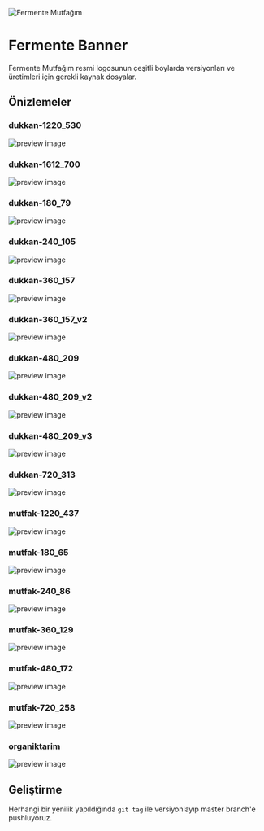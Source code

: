![Fermente Mutfağım](https://github.com/fermentemutfagim/fermente-banner/blob/master/mutfak-480_172.png?raw=true)

# Fermente Banner

Fermente Mutfağım resmi logosunun çeşitli boylarda versiyonları ve üretimleri
için gerekli kaynak dosyalar.

## Önizlemeler

### dukkan-1220_530
![preview image](dukkan-1220_530.png)

### dukkan-1612_700
![preview image](dukkan-1612_700.png)

### dukkan-180_79
![preview image](dukkan-180_79.png)

### dukkan-240_105
![preview image](dukkan-240_105.png)

### dukkan-360_157
![preview image](dukkan-360_157.png)

### dukkan-360_157_v2
![preview image](dukkan-360_157_v2.png)

### dukkan-480_209
![preview image](dukkan-480_209.png)

### dukkan-480_209_v2
![preview image](dukkan-480_209_v2.png)

### dukkan-480_209_v3
![preview image](dukkan-480_209_v3.png)

### dukkan-720_313
![preview image](dukkan-720_313.png)

### mutfak-1220_437
![preview image](mutfak-1220_437.png)

### mutfak-180_65
![preview image](mutfak-180_65.png)

### mutfak-240_86
![preview image](mutfak-240_86.png)

### mutfak-360_129
![preview image](mutfak-360_129.png)

### mutfak-480_172
![preview image](mutfak-480_172.png)

### mutfak-720_258
![preview image](mutfak-720_258.png)

### organiktarim
![preview image](organiktarim.jpg)

## Geliştirme

Herhangi bir yenilik yapıldığında `git tag` ile versiyonlayıp master branch'e
pushluyoruz.
